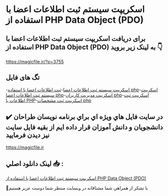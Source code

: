 # اسکریپت سیستم ثبت اطلاعات اعضا با استفاده از PHP Data Object (PDO)

## برای دریافت اسکریپت سیستم ثبت اطلاعات اعضا با استفاده از PHP Data Object (PDO) به لینک زیر بروید 👇

https://magicfile.ir/?p=3755

## تگ های فایل

-[اسکریپت سیستم ثبت اطلاعات اعضا](https://magicfile.ir/product/%d8%b3%db%8c%d8%b3%d8%aa%d9%85-%d8%ab%d8%a8%d8%aa-%d8%a7%d8%b7%d9%84%d8%a7%d8%b9%d8%a7%d8%aa-%d8%a7%d8%b9%d8%b6%d8%a7-%d8%a8%d8%a7-%d8%a7%d8%b3%d8%aa%d9%81%d8%a7%d8%af%d9%87-php-data-object-pdo/)-[ثبت اطلاعات اعضا با استفاده php](https://magicfile.ir/product/%d8%b3%db%8c%d8%b3%d8%aa%d9%85-%d8%ab%d8%a8%d8%aa-%d8%a7%d8%b7%d9%84%d8%a7%d8%b9%d8%a7%d8%aa-%d8%a7%d8%b9%d8%b6%d8%a7-%d8%a8%d8%a7-%d8%a7%d8%b3%d8%aa%d9%81%d8%a7%d8%af%d9%87-php-data-object-pdo/)-[اسکریپت سیستم ثبت اطلاعات اعضا php](https://magicfile.ir/product/%d8%b3%db%8c%d8%b3%d8%aa%d9%85-%d8%ab%d8%a8%d8%aa-%d8%a7%d8%b7%d9%84%d8%a7%d8%b9%d8%a7%d8%aa-%d8%a7%d8%b9%d8%b6%d8%a7-%d8%a8%d8%a7-%d8%a7%d8%b3%d8%aa%d9%81%d8%a7%d8%af%d9%87-php-data-object-pdo/)-[اسکریپت مدیریت کاربران php](https://magicfile.ir/product/%d8%b3%db%8c%d8%b3%d8%aa%d9%85-%d8%ab%d8%a8%d8%aa-%d8%a7%d8%b7%d9%84%d8%a7%d8%b9%d8%a7%d8%aa-%d8%a7%d8%b9%d8%b6%d8%a7-%d8%a8%d8%a7-%d8%a7%d8%b3%d8%aa%d9%81%d8%a7%d8%af%d9%87-php-data-object-pdo/)-[اسکریپت ثبت اطلاعات با PHP](https://magicfile.ir/product/%d8%b3%db%8c%d8%b3%d8%aa%d9%85-%d8%ab%d8%a8%d8%aa-%d8%a7%d8%b7%d9%84%d8%a7%d8%b9%d8%a7%d8%aa-%d8%a7%d8%b9%d8%b6%d8%a7-%d8%a8%d8%a7-%d8%a7%d8%b3%d8%aa%d9%81%d8%a7%d8%af%d9%87-php-data-object-pdo/)-[اسکریپت ثبت مشخصات php](https://magicfile.ir/product/%d8%b3%db%8c%d8%b3%d8%aa%d9%85-%d8%ab%d8%a8%d8%aa-%d8%a7%d8%b7%d9%84%d8%a7%d8%b9%d8%a7%d8%aa-%d8%a7%d8%b9%d8%b6%d8%a7-%d8%a8%d8%a7-%d8%a7%d8%b3%d8%aa%d9%81%d8%a7%d8%af%d9%87-php-data-object-pdo/)

## ✔️ در سايت فايل هاي ويژه اي براي برنامه نويسان طراحان دانشجويان و دانش آموزان قرار داده ايم از بقيه فايل سايت نيز ديدن فرماييد

https://magicfile.ir


## لينک دانلود اصلي 📥 :

[اسکریپت سیستم ثبت اطلاعات اعضا با استفاده از PHP Data Object (PDO)](https://magicfile.ir/product/%d8%b3%db%8c%d8%b3%d8%aa%d9%85-%d8%ab%d8%a8%d8%aa-%d8%a7%d8%b7%d9%84%d8%a7%d8%b9%d8%a7%d8%aa-%d8%a7%d8%b9%d8%b6%d8%a7-%d8%a8%d8%a7-%d8%a7%d8%b3%d8%aa%d9%81%d8%a7%d8%af%d9%87-php-data-object-pdo/) 


🙏با تشکر از همراهي شما مشتاقانه در وبسایت منتظر شما دوست عزیز هستیم

